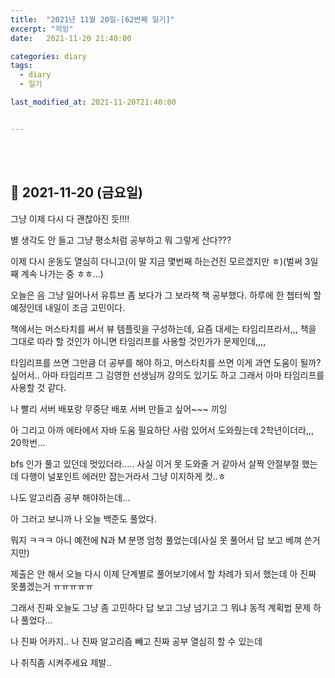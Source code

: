 ```yaml
---
title:  "2021년 11월 20일-[62번째 일기]"
excerpt: "끼잉"
date:   2021-11-20 21:40:00 

categories: diary
tags:
  - diary
  - 일기

last_modified_at: 2021-11-20T21:40:00


---
```


<br/>

<br/>

## 🧾 2021-11-20 (금요일)

그냥 이제 다시 다 괜찮아진 듯!!!!

별 생각도 안 들고 그냥 평소처럼 공부하고 뭐 그렇게 산다???

이제 다시 운동도 열심히 다니고(이 말 지금 몇번째 하는건진 모르겠지만 ㅎ)(벌써 3일째 계속 나가는 중 ㅎㅎ...)

오늘은 음 그냥 일어나서 유튜브 좀 보다가 그 보라책 책 공부했다. 하루에 한 쳅터씩 할 예정인데 내일이 조금 고민이다.

책에서는 머스타치를 써서 뷰 템플릿을 구성하는데, 요즘 대세는 타임리프라서,,, 책을 그대로 따라 할 것인가 아니면 타임리프를 사용할 것인가가 문제인데,,,,

타임리프를 쓰면 그만큼 더 공부를 해야 하고, 머스타치를 쓰면 이게 과연 도움이 될까? 싶어서.. 아마 타임리프 그 김영한 선생님꺼 강의도 있기도 하고 그래서 아마 타임리프를 사용할 것 같다.

나 빨리 서버 배포랑 무중단 배포 서버 만들고 싶어~~~ 끼잉

아 그리고 아까 에타에서 자바 도움 필요하단 사람 있어서 도와줬는데 2학년이더라,,, 20학번...

bfs 인가 풀고 있던데 멋있더라..... 사실 이거 못 도와줄 거 같아서 살짝 안절부절 했는데 다행이 널포인트 에러만 잡는거라서 그냥 이지하게 컷..ㅎ 

나도 알고리즘 공부 해야하는데... 

아 그러고 보니까 나 오늘 백준도 풀었다.

뭐지 ㅋㅋㅋ 아니 예전에 N과 M 분명 엄청 풀었는데(사실 못 풀어서 답 보고 베껴 쓴거지만)

제출은 안 해서 오늘 다시 이제 단계별로 풀어보기에서 할 차례가 되서 했는데 아 진짜 못풀겠는거 ㅠㅠㅠㅠㅠ

그래서 진짜 오늘도 그냥 좀 고민하다 답 보고 그냥 넘기고 그 뭐냐 동적 계획법 문제 하나 풀었다...

나 진짜 어카지.. 나 진짜 알고리즘 빼고 진짜 공부 열심히 할 수 있는데

나 취직좀 시켜주세요 제발..

